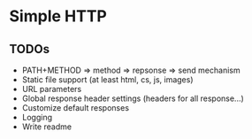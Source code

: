 # Simple HTTP

## TODOs
  - PATH+METHOD => method => repsonse => send mechanism
  - Static file support (at least html, cs, js, images)
  - URL parameters
  - Global response header settings (headers for all response...)
  - Customize default responses
  - Logging
  - Write readme